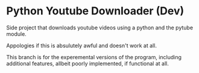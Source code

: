 # Python Youtube Downloader (Dev)
 Side project that downloads youtube videos using a python and the pytube module.

 Appologies if this is absulutely awful and doesn't work at all.

 This branch is for the experemental versions of the program, including additional features, allbeit poorly implemented, if functional at all.